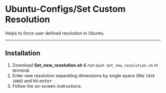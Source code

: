# Ubuntu-Configs/Set Custom Resolution

Helps to force user defined resolution in Ubuntu.

--------------------------
## Installation
1. Download **Set_new_resolution.sh** & run ```bash Set_new_resolution.sh``` in terminal.
2. Enter new resolution separating dimensions by single space (like ```1920 1080```) and hit <kbd>enter</kbd> . 
3. Follow the on-screen instructions.
